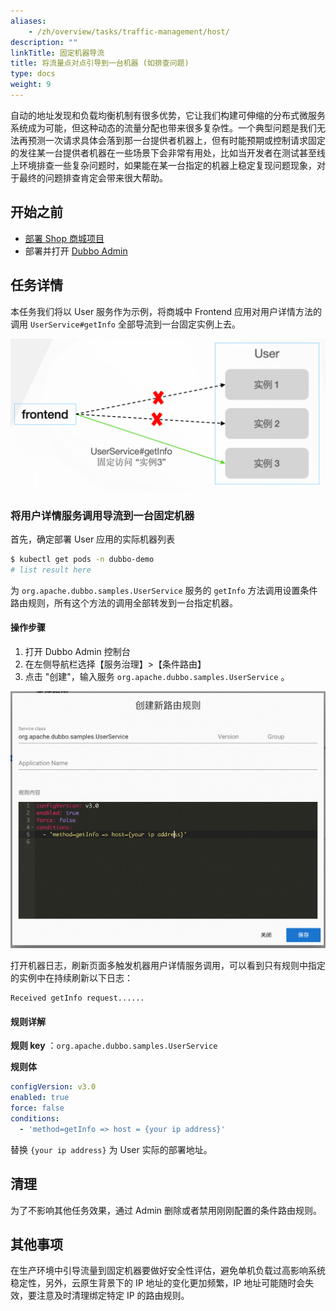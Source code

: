 ```yaml
---
aliases:
    - /zh/overview/tasks/traffic-management/host/
description: ""
linkTitle: 固定机器导流
title: 将流量点对点引导到一台机器 (如排查问题)
type: docs
weight: 9
---
```




自动的地址发现和负载均衡机制有很多优势，它让我们构建可伸缩的分布式微服务系统成为可能，但这种动态的流量分配也带来很多复杂性。一个典型问题是我们无法再预测一次请求具体会落到那一台提供者机器上，但有时能预期或控制请求固定的发往某一台提供者机器在一些场景下会非常有用处，比如当开发者在测试甚至线上环境排查一些复杂问题时，如果能在某一台指定的机器上稳定复现问题现象，对于最终的问题排查肯定会带来很大帮助。

## 开始之前

* [部署 Shop 商城项目](../#部署商场系统)
* 部署并打开 [Dubbo Admin](../../deploy)

## 任务详情

本任务我们将以 User 服务作为示例，将商城中 Frontend 应用对用户详情方法的调用 `UserService#getInfo` 全部导流到一台固定实例上去。

![host1.png](/imgs/v3/tasks/host/host1.png)

### 将用户详情服务调用导流到一台固定机器

首先，确定部署 User 应用的实际机器列表

```sh
$ kubectl get pods -n dubbo-demo
# list result here
```

为 `org.apache.dubbo.samples.UserService` 服务的 `getInfo` 方法调用设置条件路由规则，所有这个方法的调用全部转发到一台指定机器。

#### 操作步骤
1. 打开 Dubbo Admin 控制台
2. 在左侧导航栏选择【服务治理】>【条件路由】
3. 点击 "创建"，输入服务 `org.apache.dubbo.samples.UserService` 。

![Admin 指定机器导流配置截图](/imgs/v3/tasks/host/host_admin.png)

打开机器日志，刷新页面多触发机器用户详情服务调用，可以看到只有规则中指定的实例中在持续刷新以下日志：
```text
Received getInfo request......
```

#### 规则详解

**规则 key** ：`org.apache.dubbo.samples.UserService`

**规则体**
```yaml
configVersion: v3.0
enabled: true
force: false
conditions:
  - 'method=getInfo => host = {your ip address}'
```

替换 `{your ip address}` 为 User 实际的部署地址。

## 清理
为了不影响其他任务效果，通过 Admin 删除或者禁用刚刚配置的条件路由规则。

## 其他事项
在生产环境中引导流量到固定机器要做好安全性评估，避免单机负载过高影响系统稳定性，另外，云原生背景下的 IP 地址的变化更加频繁，IP 地址可能随时会失效，要注意及时清理绑定特定 IP 的路由规则。